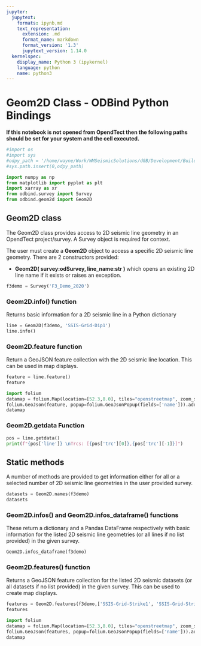 ```yaml
---
jupyter:
  jupytext:
    formats: ipynb,md
    text_representation:
      extension: .md
      format_name: markdown
      format_version: '1.3'
      jupytext_version: 1.14.0
  kernelspec:
    display_name: Python 3 (ipykernel)
    language: python
    name: python3
---
```


# Geom2D Class - ODBind Python Bindings


**If this notebook is not opened from OpendTect then the following paths should be set for your system and the cell executed.**

```python
#import os
#import sys
#odpy_path = '/home/wayne/Work/WMSeismicSolutions/dGB/Development/Build/bin/odmain/bin/python'
#sys.path.insert(0,odpy_path)
```

```python
import numpy as np
from matplotlib import pyplot as plt
import xarray as xr
from odbind.survey import Survey
from odbind.geom2d import Geom2D
```

## Geom2D class

The Geom2D class provides access to 2D seismic line geometry in an OpendTect project/survey. A Survey object is required for context.

The user must create a **Geom2D** object to access a specific 2D seismic line geometry. There are 2 constructors provided:
-   **Geom2D( survey:odSurvey, line_name:str )** which opens an existing 2D line name if it exists or raises an exception.


```python
f3demo = Survey('F3_Demo_2020')
```

### Geom2D.info() function
Returns basic information for a 2D seismic line in a Python dictionary

```python
line = Geom2D(f3demo, 'SSIS-Grid-Dip1')
line.info()
```

### Geom2D.feature function
Return a GeoJSON feature collection with the 2D seismic line location. This can be used in map displays.

```python
feature = line.feature()
feature
```

```python
import folium
datamap = folium.Map(location=[52.3,8.0], tiles="openstreetmap", zoom_start = 6, min_lat=-90, max_lat=90, min_lon=-180, max_lon=180, max_bounds=True, maxBoundsViscosity=1)
folium.GeoJson(feature, popup=folium.GeoJsonPopup(fields=['name'])).add_to(datamap)
datamap
```

### Geom2D.getdata Function

```python
pos = line.getdata()
print(f"{pos['line']} \nTrcs: [{pos['trc'][0]},{pos['trc'][-1]}]")
```

## Static methods
A number of methods are provided to get information either for all or a selected number of 2D seismic line geometries in the user provided survey.

```python
datasets = Geom2D.names(f3demo)
datasets
```

### Geom2D.infos() and Geom2D.infos_dataframe() functions
These return a dictionary and a Pandas DataFrame respectively with basic information for the listed 2D seismic line geometries (or all lines if no list provided) in the given survey.

```python
Geom2D.infos_dataframe(f3demo)
```

### Geom2D.features() function

Returns a GeoJSON feature collection for the listed 2D seismic datasets (or all datasets if no list provided) in the given survey. This can be used to create map displays.

```python
features = Geom2D.features(f3demo,['SSIS-Grid-Strike1', 'SSIS-Grid-Strike2'])
features
```

```python
import folium
datamap = folium.Map(location=[52.3,8.0], tiles="openstreetmap", zoom_start = 6, min_lat=-90, max_lat=90, min_lon=-180, max_lon=180, max_bounds=True, maxBoundsViscosity=1)
folium.GeoJson(features, popup=folium.GeoJsonPopup(fields=['name'])).add_to(datamap)
datamap
```
